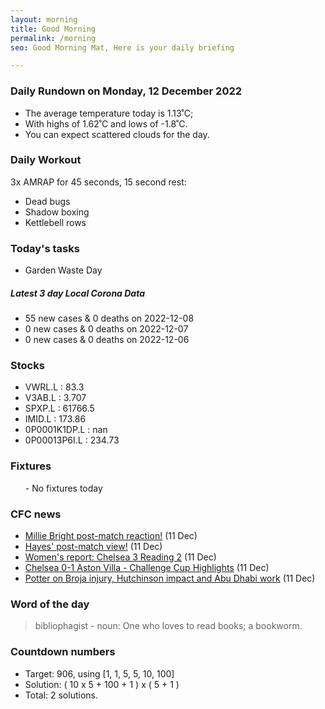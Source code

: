 ```yaml
---
layout: morning
title: Good Morning
permalink: /morning
seo: Good Morning Mat, Here is your daily briefing

---
```


<!-- weather_marker starts -->
### Daily Rundown on Monday, 12 December 2022

- The average temperature today is 1.13˚C;
- With highs of 1.62˚C and lows of -1.8˚C.
- You can expect scattered clouds for the day.

<!-- weather_marker ends -->

### Daily Workout
<!-- workout_marker starts -->
3x AMRAP for 45 seconds, 15 second rest:

- Dead bugs
- Shadow boxing
- Kettlebell rows

<!-- workout_marker ends -->

### Today's tasks
<!-- task_marker starts -->
- Garden Waste Day

<!-- task_marker ends -->

<!-- c19_marker starts -->
##### Latest 3 day Local Corona Data

- 55 new cases & 0 deaths on 2022-12-08
- 0 new cases & 0 deaths on 2022-12-07
- 0 new cases & 0 deaths on 2022-12-06

<!-- c19_marker ends -->

### Stocks

<!-- stocks_marker starts -->

- VWRL.L : 83.3
- V3AB.L : 3.707
- SPXP.L : 61766.5
- IMID.L : 173.86
- 0P0001K1DP.L : nan
- 0P00013P6I.L : 234.73

<!-- stocks_marker ends -->

### Fixtures

<!-- sports_marker starts -->

<ul>
- No fixtures today</ul>

<!-- sports_marker ends -->

### CFC news

<!-- cfc_marker starts -->
- [Millie Bright post-match reaction!](https://chelseafc.com/en/video/bright-post-match-iv-16x9-webapp) (11 Dec)
- [Hayes' post-match view!](https://chelseafc.com/en/video/hayes-post-match-iv-16x9-webapp) (11 Dec)
- [Women's report: Chelsea 3 Reading 2](https://chelseafc.com/en/news/article/womens-report-chelsea-3-reading-2) (11 Dec)
- [Chelsea 0-1 Aston Villa - Challenge Cup Highlights](https://chelseafc.com/en/video/chelsea-v-aston-villa-0-1-or-highlights-or-cbf-al-wahda-fc-challenge-cup) (11 Dec)
- [Potter on Broja injury, Hutchinson impact and Abu Dhabi work](https://chelseafc.com/en/news/article/potter-on-broja-injury-hutchinson-impact-and-abu-dhabi-work) (11 Dec)

<!-- cfc_marker ends -->

### Word of the day
<!-- word_marker starts -->

 > bibliophagist - noun: One who loves to read books; a bookworm.

<!-- word_marker ends -->

### Countdown numbers
<!-- game_marker starts -->

- Target: 906, using [1, 1, 5, 5, 10, 100]
- Solution: ( 10 x 5 + 100 + 1 ) x ( 5 + 1 )
- Total: 2 solutions.

<!-- game_marker ends -->